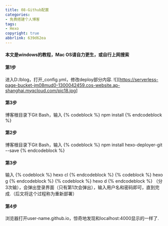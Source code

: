 ```yaml
---
title: 08-Github配置
categories: 
- 免费搭建个人博客
tags: 
- Hexo
copyright: true
abbrlink: 639d62ea
---
```

#### 本文是windows的教程，Mac OS请自力更生，或自行上网搜索
#### 第1步
进入D:/blog，打开_config.yml，修改deploy部分内容.
![][https://serverless-page-bucket-jm08mud0-1300042459.cos-website.ap-shanghai.myqcloud.com/pic18.jpg]
#### 第3步
博客根目录下Git Bash，输入
{% codeblock %}
npm install
{% endcodeblock %}
#### 第2步
博客根目录下Git Bash，输入
{% codeblock %}
npm install hexo-deployer-git --save
{% endcodeblock %}
#### 第3步
输入
{% codeblock %}
hexo cl
{% endcodeblock %}
{% codeblock %}
hexo g
{% endcodeblock %}
{% codeblock %}
hexo d
{% endcodeblock %}
（分3次输），会弹出登录界面（只有第1次会弹出），输入用户名和密码即可，直到完成.（后文将这个过程称为重新部署）
#### 第4步
浏览器打开user-name.github.io，惊奇地发现和localhost:4000显示的一样了.
